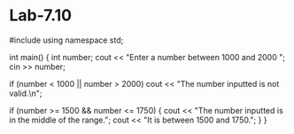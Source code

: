# Lab-7.10
#include <iostream>
using namespace std;

int main() {
  int number;
  cout << "Enter a number between 1000 and 2000 ";
  cin >> number;

  if (number < 1000 || number > 2000)
    cout << "The number inputted is not valid.\n";

  if (number >= 1500 && number <= 1750)
  {
    cout << "The number inputted is in the middle of the range.";
    cout << "It is between 1500 and 1750.";
  }
}
